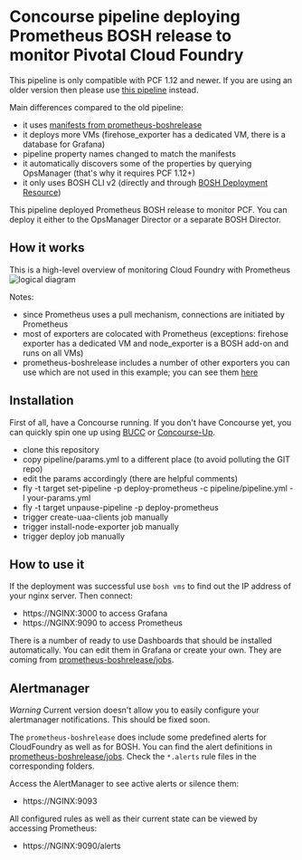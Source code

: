 # Concourse pipeline deploying Prometheus BOSH release to monitor Pivotal Cloud Foundry

This pipeline is only compatible with PCF 1.12 and newer. If you are using an older version then please use [this pipeline](https://github.com/pivotal-cf/prometheus-on-PCF/tree/74fba4b3401340278d9cb66b4a8076b328de37b8) instead.

Main differences compared to the old pipeline:

- it uses [manifests from prometheus-boshrelease](https://github.com/bosh-prometheus/prometheus-boshrelease/tree/master/manifests)
- it deploys more VMs (firehose_exporter has a dedicated VM, there is a database for Grafana)
- pipeline property names changed to match the manifests
- it automatically discovers some of the properties by querying OpsManager (that's why it requires PCF 1.12+)
- it only uses BOSH CLI v2 (directly and through [BOSH Deployment Resource](https://github.com/cloudfoundry/bosh-deployment-resource))

This pipeline deployed Prometheus BOSH release to monitor PCF. You can deploy it either to the OpsManager Director or a separate BOSH Director.

## How it works

This is a high-level overview of monitoring Cloud Foundry with Prometheus
![logical diagram](https://github.com/mkuratczyk/prometheus-on-PCF/blob/master/docs/logical-diagram.png)

Notes:

- since Prometheus uses a pull mechanism, connections are initiated by Prometheus
- most of exporters are colocated with Prometheus (exceptions: firehose exporter has a dedicated VM and node_exporter is a BOSH add-on and runs on all VMs)
- prometheus-boshrelease includes a number of other exporters you can use which are not used in this example; you can see them [here](https://github.com/cloudfoundry-community/prometheus-boshrelease/tree/master/manifests/operators)

## Installation

First of all, have a Concourse running. If you don't have Concourse yet, you can quickly spin one up using [BUCC](https://github.com/starkandwayne/bucc) or [Concourse-Up](https://github.com/EngineerBetter/concourse-up).

- clone this repository
- copy pipeline/params.yml to a different place (to avoid polluting the GIT repo)
- edit the params accordingly (there are helpful comments)
- fly -t target set-pipeline -p deploy-prometheus -c pipeline/pipeline.yml -l your-params.yml
- fly -t target unpause-pipeline -p deploy-prometheus
- trigger create-uaa-clients job manually
- trigger install-node-exporter job manually
- trigger deploy job manually

## How to use it

If the deployment was successful use ```bosh vms``` to find out the IP address of your nginx server. Then connect:

- https://NGINX:3000 to access Grafana
- https://NGINX:9090 to access Prometheus

There is a number of ready to use Dashboards that should be installed automatically. You can edit them in Grafana or create your own. They are coming from [prometheus-boshrelease/jobs](https://github.com/cloudfoundry-community/prometheus-boshrelease/tree/master/jobs).

## Alertmanager

*Warning*
Current version doesn't allow you to easily configure your alertmanager notifications. This should be fixed soon.

The `prometheus-boshrelease` does include some predefined alerts for CloudFoundry as well as for BOSH. You can find the alert definitions in [prometheus-boshrelease/jobs](https://github.com/cloudfoundry-community/prometheus-boshrelease/tree/master/jobs). Check the `*.alerts` rule files in the corresponding folders.

Access the AlertManager to see active alerts or silence them:

- https://NGINX:9093

All configured rules as well as their current state can be viewed by accessing Prometheus:

- https://NGINX:9090/alerts
